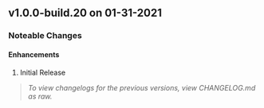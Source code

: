## v1.0.0-build.20 on 01-31-2021
### Noteable Changes
#### Enhancements
1. Initial Release

> *To view changelogs for the previous versions, view CHANGELOG.md as raw.*